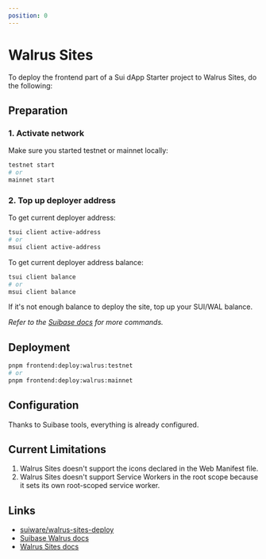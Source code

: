 ```yaml
---
position: 0
---
```


# Walrus Sites

To deploy the frontend part of a Sui dApp Starter project to Walrus Sites, do the following:

## Preparation

### 1. Activate network

Make sure you started testnet or mainnet locally:
```bash
testnet start
# or
mainnet start
```

### 2. Top up deployer address

To get current deployer address:

```bash
tsui client active-address
# or
msui client active-address
```

To get current deployer address balance:

```bash
tsui client balance
# or
msui client balance
```

If it's not enough balance to deploy the site, top up your SUI/WAL balance.

_Refer to the [Suibase docs](https://suibase.io/walrus.html) for more commands._

## Deployment

```bash
pnpm frontend:deploy:walrus:testnet
# or
pnpm frontend:deploy:walrus:mainnet
```

## Configuration

Thanks to Suibase tools, everything is already configured.

## Current Limitations

1. Walrus Sites doesn't support the icons declared in the Web Manifest file.
2. Walrus Sites doesn't support Service Workers in the root scope because it sets its own root-scoped service worker.

## Links

* [suiware/walrus-sites-deploy](https://github.com/suiware/walrus-sites-deploy)
* [Suibase Walrus docs](https://suibase.io/walrus.html)
* [Walrus Sites docs](https://docs.wal.app/walrus-sites/intro.html)
